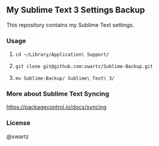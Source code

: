 
## My Sublime Text 3 Settings Backup

This repository contains my Sublime Text settings.

### Usage

1. `cd ~/Library/Application\ Support/`

2. `git clone git@github.com:xwartz/Sublime-Backup.git`

3. `mv Sublime-Backup/ Sublime\ Text\ 3/`

### More about Sublime Text Syncing
https://packagecontrol.io/docs/syncing

### License
@xwartz